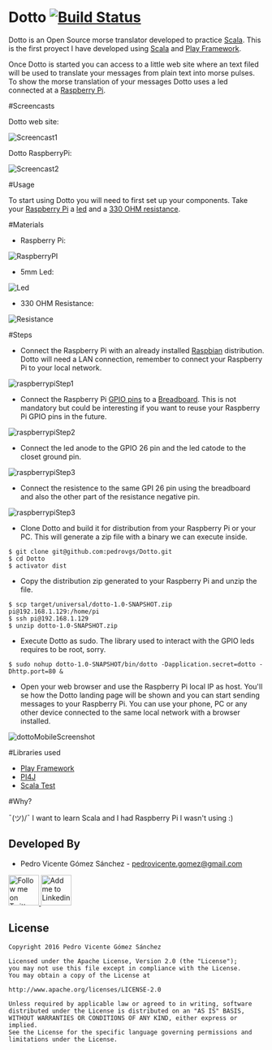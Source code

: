 Dotto [![Build Status](https://travis-ci.org/pedrovgs/Dotto.svg?branch=master)](https://travis-ci.org/pedrovgs/Dotto)
=================================

Dotto is an Open Source morse translator developed to practice [Scala][scala]. This is the first proyect I have developed using [Scala][scala] and [Play Framework][playframework].

Once Dotto is started you can access to a little web site where an text filed will be used to translate your messages from plain text into morse pulses. To show the morse translation of your messages Dotto uses a led connected at a [Raspberry Pi][raspberrypi].

#Screencasts

Dotto web site:

![Screencast1][screencast1]

Dotto RaspberryPi:

![Screencast2][screencast2]

#Usage

To start using Dotto you will need to first set up your components. Take your [Raspberry Pi][raspberrypi] a [led][led] and a [330 OHM resistance][resistance]. 

#Materials

* Raspberry Pi:

![RaspberryPI][raspberryPiImage]

* 5mm Led:

![Led][led]

* 330 OHM Resistance:

![Resistance][resistance]

#Steps

* Connect the Raspberry Pi with an already installed [Raspbian][raspbian] distribution. Dotto will need a LAN connection, remember to connect your Raspberry Pi to your local network.

![raspberrypiStep1][raspberryScreenshot1]

* Connect the Raspberry Pi [GPIO pins][gpio] to a [Breadboard][breadboard]. This is not mandatory but could be interesting if you want to reuse your Raspberry Pi GPIO pins in the future. 

![raspberrypiStep2][raspberryScreenshot2]

* Connect the led anode to the GPIO 26 pin and the led catode to the closet ground pin.

![raspberrypiStep3][raspberryScreenshot3]

* Connect the resistence to the same GPI 26 pin using the breadboard and also the other part of the resistance negative pin.

![raspberrypiStep3][raspberryScreenshot4]

* Clone Dotto and build it for distribution from your Raspberry Pi or your PC. This will generate a zip file with a binary we can execute inside.

```
$ git clone git@github.com:pedrovgs/Dotto.git
$ cd Dotto
$ activator dist
```

* Copy the distribution zip generated to your Raspberry Pi and unzip the file.

```
$ scp target/universal/dotto-1.0-SNAPSHOT.zip pi@192.168.1.129:/home/pi
$ ssh pi@192.168.1.129
$ unzip dotto-1.0-SNAPSHOT.zip
```

* Execute Dotto as sudo. The library used to interact with the GPIO leds requires to be root, sorry.

```
$ sudo nohup dotto-1.0-SNAPSHOT/bin/dotto -Dapplication.secret=dotto -Dhttp.port=80 &
```

* Open your web browser and use the Raspberry Pi local IP as host. You'll se how the Dotto landing page will be shown and you can start sending messages to your Raspberry Pi. You can use your phone, PC or any other device connected to the same local network with a browser installed.

![dottoMobileScreenshot][dottoMobileScreenshot]

#Libraries used

* [Play Framework][playframework]
* [PI4J][pi4j]
* [Scala Test][scalatest]

#Why?

¯\(ツ)/¯ I want to learn Scala and I had Raspberry Pi I wasn't using :)


Developed By
------------

* Pedro Vicente Gómez Sánchez - <pedrovicente.gomez@gmail.com>

<a href="https://twitter.com/pedro_g_s">
  <img alt="Follow me on Twitter" src="https://image.freepik.com/iconos-gratis/twitter-logo_318-40209.jpg" height="60" width="60"/>
</a>
<a href="https://es.linkedin.com/in/pedrovgs">
  <img alt="Add me to Linkedin" src="https://image.freepik.com/iconos-gratis/boton-del-logotipo-linkedin_318-84979.png" height="60" width="60"/>
</a>

License
-------

    Copyright 2016 Pedro Vicente Gómez Sánchez

    Licensed under the Apache License, Version 2.0 (the "License");
    you may not use this file except in compliance with the License.
    You may obtain a copy of the License at

    http://www.apache.org/licenses/LICENSE-2.0

    Unless required by applicable law or agreed to in writing, software
    distributed under the License is distributed on an "AS IS" BASIS,
    WITHOUT WARRANTIES OR CONDITIONS OF ANY KIND, either express or implied.
    See the License for the specific language governing permissions and
    limitations under the License.
   
   
[playframework]: https://www.playframework.com/
[scala]: scala-lang.org
[raspberrypi]: https://www.raspberrypi.org/
[screencast1]: ./art/dottoScreencast.gif
[screencast2]: ./art/dottoRaspberrypiScreencast.gif
[led]: https://cdn.shopify.com/s/files/1/1040/8806/products/amarilloclaro5mm_c789318f-e943-4d0f-ae4f-96ff47544b06.jpeg?v=1454364402
[resistance]: https://shop.mchobby.be/116-large_default/resistance-10-kohms-10-pce.jpg
[raspberryPiImage]: https://www.adafruit.com/includes/templates/adafruit2013/images/little_pi.png
[raspbian]: https://www.raspbian.org/
[gpio]: https://www.raspberrypi.org/documentation/usage/gpio/
[breadboard]: https://en.wikipedia.org/wiki/Breadboard
[raspberryScreenshot1]: ./art/raspberryScreenshot1.jpg
[raspberryScreenshot2]: ./art/raspberryScreenshot2.jpg
[raspberryScreenshot3]: ./art/raspberryScreenshot3.jpg
[raspberryScreenshot4]: ./art/raspberryScreenshot4.jpg
[dottoMobileScreenshot]: ./art/dottoMobileScreenshot.png
[pi4j]: http://pi4j.com/
[scalatest]: http://www.scalatest.org/